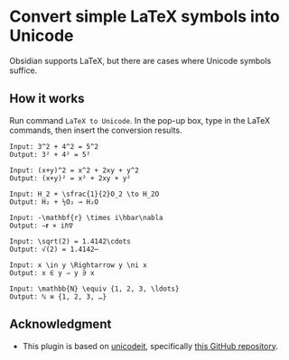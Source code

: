 # Convert simple LaTeX symbols into Unicode

Obsidian supports LaTeX, but there are cases where Unicode symbols suffice.

## How it works

Run command `LaTeX to Unicode`.  In the pop-up box, type in the LaTeX commands, then insert the conversion results.

```
Input: 3^2 + 4^2 = 5^2
Output: 3² + 4² = 5²

Input: (x+y)^2 = x^2 + 2xy + y^2
Output: (x+y)² = x² + 2xy + y²

Input: H_2 + \sfrac{1}{2}O_2 \to H_2O
Output: H₂ + ½O₂ → H₂O

Input: -\mathbf{r} \times i\hbar\nabla
Output: −𝐫 × iℏ∇

Input: \sqrt(2) = 1.4142\cdots
Output: √(2) = 1.4142⋯

Input: x \in y \Rightarrow y \ni x
Output: x ∈ y ⇒ y ∋ x

Input: \mathbb{N} \equiv {1, 2, 3, \ldots}
Output: ℕ ≡ {1, 2, 3, …}
```

## Acknowledgment
- This plugin is based on [unicodeit](https://www.unicodeit.net/), specifically [this GitHub repository](https://github.com/svenkreiss/unicodeit/).
